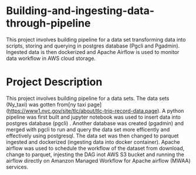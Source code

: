 # Building-and-ingesting-data-through-pipeline
This project involves building  pipeline for a data set transforming data into scripts, storing and querying in postgres database (Pgcli and Pgadmin). Ingested data is then dockerized and Apache Airflow is used to monitor data workflow in AWS cloud storage.

# Project Description
This project involves building pipeline for a data sets. The data sets (Ny_taxi) was gotten from[ny taxi page] (https://www1.nyc.gov/site/tlc/about/tlc-trip-record-data.page). A python pipeline was first built and jupyter notebook was used to insert data into postgres database (pgcli) . Another database was created (pgadmin) and merged with pgcli to run and query the data set more efficently and effectively using postgresql. The data set was then changed to parquet ingested and dockerized (ingesting data into docker container). Apache airflow was used to schedule the workflow of the dataset from download, change to parquet, injesting the DAG inot AWS S3 bucket and running the airflow directly on Amanzon Managed Workflow for Apache airflow (MWAA) services.
